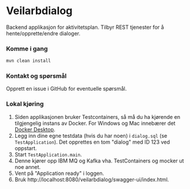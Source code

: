 # Veilarbdialog
Backend applikasjon for aktivitetsplan. Tilbyr REST tjenester for å hente/opprette/endre dialoger.


### Komme i gang

```sh
mvn clean install
```

### Kontakt og spørsmål

Opprett en issue i GitHub for eventuelle spørsmål.

### Lokal kjøring
1. Siden applikasjonen bruker Testcontainers, så må du ha kjørende en tilgjengelig instans av Docker. For Windows og Mac innebærer det [Docker Desktop](https://www.docker.com/products/docker-desktop).
1. Legg inn dine egne testdata (hvis du har noen) i `dialog.sql` (se `TestApplication`). Det opprettes en tom "dialog" med ID 123 ved oppstart.
1. Start `TestApplication.main`.
1. Denne kjører opp IBM MQ og Kafka vha. TestContainers og mocker ut noe annet.
1. Vent på "Application ready" i loggen.
1. Bruk http://localhost:8080/veilarbdialog/swagger-ui/index.html.